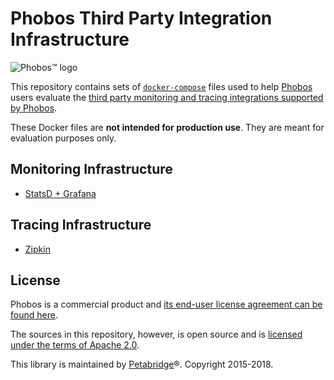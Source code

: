 # Phobos Third Party Integration Infrastructure

![Phobos™ logo](/docs/images/phobos_logo.png)

This repository contains sets of [`docker-compose`](https://docs.docker.com/compose/overview/) files used to help [Phobos](https://phobos.petabridge.com/) users evaluate the [third party monitoring and tracing integrations supported by Phobos](https://phobos.petabridge.com/articles/integrations.html).

These Docker files are __not intended for production use__. They are meant for evaluation purposes only. 

## Monitoring Infrastructure
* [StatsD + Grafana](monitoring/statsd)

## Tracing Infrastructure
* [Zipkin](tracing/zipkin)

## License
Phobos is a commercial product and [its end-user license agreement can be found here](https://phobos.petabridge.com/articles/setup/license.html).

The sources in this repository, however, is open source and is [licensed under the terms of Apache 2.0](LICENSE).

This library is maintained by [Petabridge](https://petabridge.com/)®. Copyright 2015-2018.